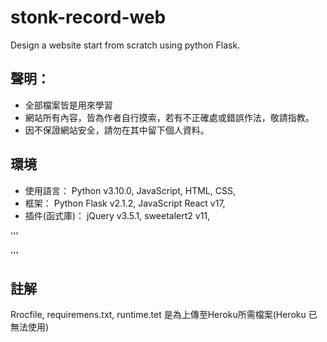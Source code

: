 # stonk-record-web
Design a website start from scratch using python Flask.

## 聲明：
* 全部檔案皆是用來學習
* 網站所有內容，皆為作者自行摸索，若有不正確處或錯誤作法，敬請指教。
* 因不保證網站安全，請勿在其中留下個人資料。

## 環境
* 使用語言： Python v3.10.0, JavaScript, HTML, CSS, 
* 框架： Python Flask v2.1.2, JavaScript React v17, 
* 插件(函式庫)： jQuery v3.5.1, sweetalert2 v11, 

'''
<script crossorigin src="https://unpkg.com/react@17/umd/react.production.min.js"></script>
<script crossorigin src="https://unpkg.com/react-dom@17/umd/react-dom.production.min.js"></script>
<script src="//cdn.jsdelivr.net/npm/sweetalert2@11"></script>
<script src="https://ajax.googleapis.com/ajax/libs/jquery/3.5.1/jquery.min.js"></script>
'''


## 註解
Rrocfile, requiremens.txt, runtime.tet 是為上傳至Heroku所需檔案(Heroku 已無法使用)

